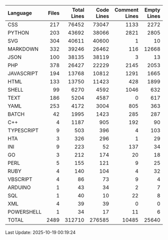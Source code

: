 | Language   |   Files |   Total Lines |   Code Lines |   Comment Lines |   Empty Lines |
|:-----------|--------:|--------------:|-------------:|----------------:|--------------:|
| CSS        |     217 |         76452 |        73047 |            1133 |          2272 |
| PYTHON     |     203 |         43692 |        38066 |            2821 |          2805 |
| SVG        |     304 |         40611 |        40600 |               1 |            10 |
| MARKDOWN   |     332 |         39246 |        26462 |             116 |         12668 |
| JSON       |     100 |         38135 |        38119 |               3 |            13 |
| PHP        |     378 |         26427 |        22229 |            2145 |          2053 |
| JAVASCRIPT |     194 |         13768 |        10812 |            1291 |          1665 |
| HTML       |     133 |         13750 |        11423 |             428 |          1899 |
| SHELL      |      99 |          6270 |         4592 |            1046 |           632 |
| TEXT       |     186 |          5204 |         4587 |               0 |           617 |
| YAML       |     253 |          4172 |         3004 |             805 |           363 |
| BATCH      |      42 |          1995 |         1423 |             285 |           287 |
| C++        |       4 |          1187 |          905 |             192 |            90 |
| TYPESCRIPT |       9 |           503 |          396 |               4 |           103 |
| HTA        |       3 |           326 |          296 |               1 |            29 |
| INI        |       9 |           223 |           52 |             137 |            34 |
| GO         |       3 |           212 |          174 |              20 |            18 |
| PERL       |       5 |           155 |          121 |               9 |            25 |
| RUBY       |       4 |           140 |          104 |               4 |            32 |
| VBSCRIPT   |       4 |            86 |           73 |               9 |             4 |
| ARDUINO    |       1 |            43 |           34 |               2 |             7 |
| SQL        |       1 |            40 |           10 |              22 |             8 |
| XML        |       4 |            39 |           39 |               0 |             0 |
| POWERSHELL |       1 |            34 |           17 |              11 |             6 |
| TOTAL      |    2489 |        312710 |       276585 |           10485 |         25640 |

Last Update: 2025-10-19 00:19:24